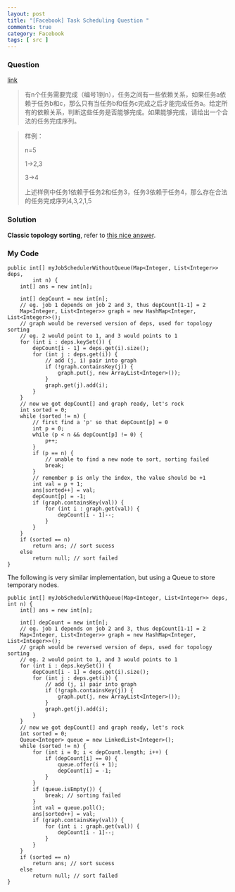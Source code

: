 ```yaml
---
layout: post
title: "[Facebook] Task Scheduling Question "
comments: true
category: Facebook
tags: [ src ]
---
```


### Question 

[link](http://www.itint5.com/oj/#10)

> 有n个任务需要完成（编号1到n），任务之间有一些依赖关系，如果任务a依赖于任务b和c，那么只有当任务b和任务c完成之后才能完成任务a。给定所有的依赖关系，判断这些任务是否能够完成。如果能够完成，请给出一个合法的任务完成序列。

> 样例：
>
>n=5
>
>1->2,3
>
>3->4
>
>上述样例中任务1依赖于任务2和任务3，任务3依赖于任务4，那么存在合法的任务完成序列4,3,2,1,5

### Solution

__Classic topology sorting__, refer to [this nice answer](http://www.itint5.com/discuss/8/%E4%BB%BB%E5%8A%A1%E8%B0%83%E5%BA%A6java%E7%A8%8B%E5%BA%8F). 

### My Code

	public int[] myJobSchedulerWithoutQueue(Map<Integer, List<Integer>> deps,
			int n) {
		int[] ans = new int[n];

		int[] depCount = new int[n];
		// eg. job 1 depends on job 2 and 3, thus depCount[1-1] = 2
		Map<Integer, List<Integer>> graph = new HashMap<Integer, List<Integer>>();
		// graph would be reversed version of deps, used for topology sorting
		// eg. 2 would point to 1, and 3 would points to 1
		for (int i : deps.keySet()) {
			depCount[i - 1] = deps.get(i).size();
			for (int j : deps.get(i)) {
				// add (j, i) pair into graph
				if (!graph.containsKey(j)) {
					graph.put(j, new ArrayList<Integer>());
				}
				graph.get(j).add(i);
			}
		}
		// now we got depCount[] and graph ready, let's rock
		int sorted = 0;
		while (sorted != n) {
			// first find a 'p' so that depCount[p] = 0
			int p = 0;
			while (p < n && depCount[p] != 0) {
				p++;
			}
			if (p == n) {
				// unable to find a new node to sort, sorting failed
				break;
			}
			// remember p is only the index, the value should be +1
			int val = p + 1;
			ans[sorted++] = val;
			depCount[p] = -1;
			if (graph.containsKey(val)) {
				for (int i : graph.get(val)) {
					depCount[i - 1]--;
				}
			}
		}
		if (sorted == n)
			return ans; // sort sucess
		else
			return null; // sort failed
	}

The following is very similar implementation, but using a Queue to store temporary nodes. 

	public int[] myJobSchedulerWithQueue(Map<Integer, List<Integer>> deps, int n) {
		int[] ans = new int[n];

		int[] depCount = new int[n];
		// eg. job 1 depends on job 2 and 3, thus depCount[1-1] = 2
		Map<Integer, List<Integer>> graph = new HashMap<Integer, List<Integer>>();
		// graph would be reversed version of deps, used for topology sorting
		// eg. 2 would point to 1, and 3 would points to 1
		for (int i : deps.keySet()) {
			depCount[i - 1] = deps.get(i).size();
			for (int j : deps.get(i)) {
				// add (j, i) pair into graph
				if (!graph.containsKey(j)) {
					graph.put(j, new ArrayList<Integer>());
				}
				graph.get(j).add(i);
			}
		}
		// now we got depCount[] and graph ready, let's rock
		int sorted = 0;
		Queue<Integer> queue = new LinkedList<Integer>();
		while (sorted != n) {
			for (int i = 0; i < depCount.length; i++) {
				if (depCount[i] == 0) {
					queue.offer(i + 1);
					depCount[i] = -1;
				}
			}
			if (queue.isEmpty()) {
				break; // sorting failed
			}
			int val = queue.poll();
			ans[sorted++] = val;
			if (graph.containsKey(val)) {
				for (int i : graph.get(val)) {
					depCount[i - 1]--;
				}
			}
		}
		if (sorted == n)
			return ans; // sort sucess
		else
			return null; // sort failed
	}
